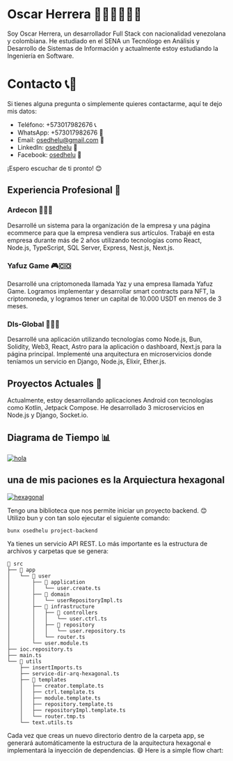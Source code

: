 # Oscar Herrera 👨‍💻🇨🇴🇨🇴

Soy Oscar Herrera, un desarrollador Full Stack con nacionalidad venezolana y colombiana. He estudiado en el SENA un Tecnólogo en Análisis y Desarrollo de Sistemas de Información y actualmente estoy estudiando la Ingeniería en Software.

# Contacto 📞📧

Si tienes alguna pregunta o simplemente quieres contactarme, aquí te dejo mis datos:

- Teléfono: +573017982676 📞
- WhatsApp: +573017982676 📱
- Email: <osedhelu@gmail.com> 📧
- LinkedIn: [osedhelu](https://www.linkedin.com/in/osedhelu/) 🔗
- Facebook: [osedhelu](https://www.facebook.com/osedhelu) 🔗

¡Espero escuchar de ti pronto! 😊

## Experiencia Profesional 💼

### Ardecon 🏢🇨🇴

Desarrollé un sistema para la organización de la empresa y una página ecommerce para que la empresa vendiera sus artículos. Trabajé en esta empresa durante más de 2 años utilizando tecnologías como React, Node.js, TypeScript, SQL Server, Express, Nest.js, Next.js.

### Yafuz Game 🎮🇨🇴

Desarrollé una criptomoneda llamada Yaz y una empresa llamada Yafuz Game. Logramos implementar y desarrollar smart contracts para NFT, la criptomoneda, y logramos tener un capital de 10.000 USDT en menos de 3 meses.

### DIs-Global 🏢🇨🇴

Desarrollé una aplicación utilizando tecnologías como Node.js, Bun, Solidity, Web3, React, Astro para la aplicación o dashboard, Next.js para la página principal. Implementé una arquitectura en microservicios donde teníamos un servicio en Django, Node.js, Elixir, Ether.js.

## Proyectos Actuales 🚀

Actualmente, estoy desarrollando aplicaciones Android con tecnologías como Kotlin, Jetpack Compose. He desarrollado 3 microservicios en Node.js y Django, Socket.io.

## Diagrama de Tiempo 📊

[![hola](https://mermaid.ink/img/pako:eNp1kjFv1DAUx7_Kk-fL6ZxckrsMla4NHAxISLDQpIOx3atFbEeOg7heTmJAYqNSYepSwcSEQHTr2C_Uj8BLaEV1EoMly___-_n__Lwh3ApJMrJyrD6BlzmUBgAWxcIJya2B28uzb7eXH7_jujqCINiD_eIVO25PYcm0RPnTj3_yULs_uA6K_GkTLCv7mlU7kMF1MLjy4rmza8m9bWDBfcsq2aD74v2da9G7unBC58Ek7uBRkcuGOWeryoKQ0KjGS81gDfXN15UyDDCz1tLxPtn59cNESAlpMEk7eLxD4U7V3mprpOhRjWbOA_buHeO-j3P-82HoHhQGNOxguQNidaU44-rmt0GOVtzZRrq3iivbY758uMPk95gooLSDJ__BYCB8FSOcVQLLP_86IiOCzWmmBE5s07NK4k-kliXJcCuYe1OS0mzRx1pvX6wNJ5l3rRyRthbMy1wxHLS-P5RCeeue_f0B2PGxWmFpzQzJNuQdyZJ0HIZRFMYzmk7DdB6NyJpkNB7P0mgSJ3FC58k8iabbETm1FrF0TKfJtHen6SxGNR1wh4PY37n9A8rw2FA?type=png)](https://mermaid.live/edit#pako:eNp1kjFv1DAUx7_Kk-fL6ZxckrsMla4NHAxISLDQpIOx3atFbEeOg7heTmJAYqNSYepSwcSEQHTr2C_Uj8BLaEV1EoMly___-_n__Lwh3ApJMrJyrD6BlzmUBgAWxcIJya2B28uzb7eXH7_jujqCINiD_eIVO25PYcm0RPnTj3_yULs_uA6K_GkTLCv7mlU7kMF1MLjy4rmza8m9bWDBfcsq2aD74v2da9G7unBC58Ek7uBRkcuGOWeryoKQ0KjGS81gDfXN15UyDDCz1tLxPtn59cNESAlpMEk7eLxD4U7V3mprpOhRjWbOA_buHeO-j3P-82HoHhQGNOxguQNidaU44-rmt0GOVtzZRrq3iivbY758uMPk95gooLSDJ__BYCB8FSOcVQLLP_86IiOCzWmmBE5s07NK4k-kliXJcCuYe1OS0mzRx1pvX6wNJ5l3rRyRthbMy1wxHLS-P5RCeeue_f0B2PGxWmFpzQzJNuQdyZJ0HIZRFMYzmk7DdB6NyJpkNB7P0mgSJ3FC58k8iabbETm1FrF0TKfJtHen6SxGNR1wh4PY37n9A8rw2FA)

## una de mis paciones es la Arquiectura hexagonal

[![hexagonal](https://mermaid.ink/img/pako:eNp9kr9OwzAQh1_FujlU-dekzYAUtRkqQVU1ygLpcIpNiUjjyHFQoeobsMHEwgLsiI2VF-IRcOIiVBB4iuzvPv8uvg1knDIIYCmwOidH87QkaoWnHw-3zySsijzDLH9_LRfk4OCQjNT-3RsZ8VIKXiDlgtULXTLqgGTSVr6QSSmZOMNrQhlJ6gZFzndcqEXJzoQ1rzX0BYySjphPW9M9mbNlgR0yZUue_fCEY-0JKVZyL0847oBZ1AI3ZNYwIfVVkQqPFHfcLNKiWZf8ab-3Flcn-2gysf9A_-l6lyb-lSbGIv8OE-veW_-jar3idS650tT7QBxpImbiMlf_pCbRWl1dKg4MWDGxwpyqV920VSnIc7ZiKQTqk6K4SCEtt4rDRvL4qswgkKJhBjQVRcnGOaphWEFwhkWtdhltIxzrMemmxYAKSwg2sIbA6vs93_Rsy3Jc17RN24ArCPqDnun2PdvxB55jur6_NeCacyU1e0NnaA4cb9h3Lcsb2J3spDtrU2w_AWlo2wQ?type=png)](https://mermaid.live/edit#pako:eNp9kr9OwzAQh1_FujlU-dekzYAUtRkqQVU1ygLpcIpNiUjjyHFQoeobsMHEwgLsiI2VF-IRcOIiVBB4iuzvPv8uvg1knDIIYCmwOidH87QkaoWnHw-3zySsijzDLH9_LRfk4OCQjNT-3RsZ8VIKXiDlgtULXTLqgGTSVr6QSSmZOMNrQhlJ6gZFzndcqEXJzoQ1rzX0BYySjphPW9M9mbNlgR0yZUue_fCEY-0JKVZyL0847oBZ1AI3ZNYwIfVVkQqPFHfcLNKiWZf8ab-3Flcn-2gysf9A_-l6lyb-lSbGIv8OE-veW_-jar3idS650tT7QBxpImbiMlf_pCbRWl1dKg4MWDGxwpyqV920VSnIc7ZiKQTqk6K4SCEtt4rDRvL4qswgkKJhBjQVRcnGOaphWEFwhkWtdhltIxzrMemmxYAKSwg2sIbA6vs93_Rsy3Jc17RN24ArCPqDnun2PdvxB55jur6_NeCacyU1e0NnaA4cb9h3Lcsb2J3spDtrU2w_AWlo2wQ)

Tengo una biblioteca que nos permite iniciar un proyecto backend. 😊 Utilizo bun y con tan solo ejecutar el siguiente comando:

```bash
bunx osedhelu project-backend
```

Ya tienes un servicio API REST. Lo más importante es la estructura de archivos y carpetas que se genera:

```
📁 src
├── 📁 app
│   └── 📁 user
│       ├── 📁 application
│       │   └── user.create.ts
│       ├── 📁 domain
│       │   └── userRepositoryImpl.ts
│       ├── 📁 infrastructure
│       │   ├── 📁 controllers
│       │   │   └── user.ctrl.ts
│       │   ├── 📁 repository
│       │   │   └── user.repository.ts
│       │   └── router.ts
│       └── user.module.ts
├── ioc.repository.ts
├── main.ts
└── 📁 utils
    ├── insertImports.ts
    ├── service-dir-arq-hexagonal.ts
    ├── 📁 templates
    │   ├── creator.template.ts
    │   ├── ctrl.template.ts
    │   ├── module.template.ts
    │   ├── repository.template.ts
    │   ├── repositoryImpl.template.ts
    │   └── router.tmp.ts
    └── text.utils.ts

```

Cada vez que creas un nuevo directorio dentro de la carpeta app, se generará automáticamente la estructura de la arquitectura hexagonal e implementará la inyección de dependencias. 😄
Here is a simple flow chart:
